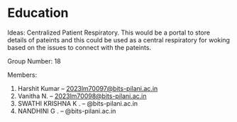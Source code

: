 # Education

Ideas:
Centralized Patient Respiratory.
This would be a portal to store details of pateints and this could be used as a central respiratory for woking based on the issues to connect with the pateints.

Group Number: 18

Members:
1. Harshit Kumar – 2023lm70097@bits-pilani.ac.in 
2. Vanitha N. – 2023lm70098@bits-pilani.ac.in 
3. SWATHI KRISHNA K . – @bits-pilani.ac.in
4. NANDHINI G . – @bits-pilani.ac.in
